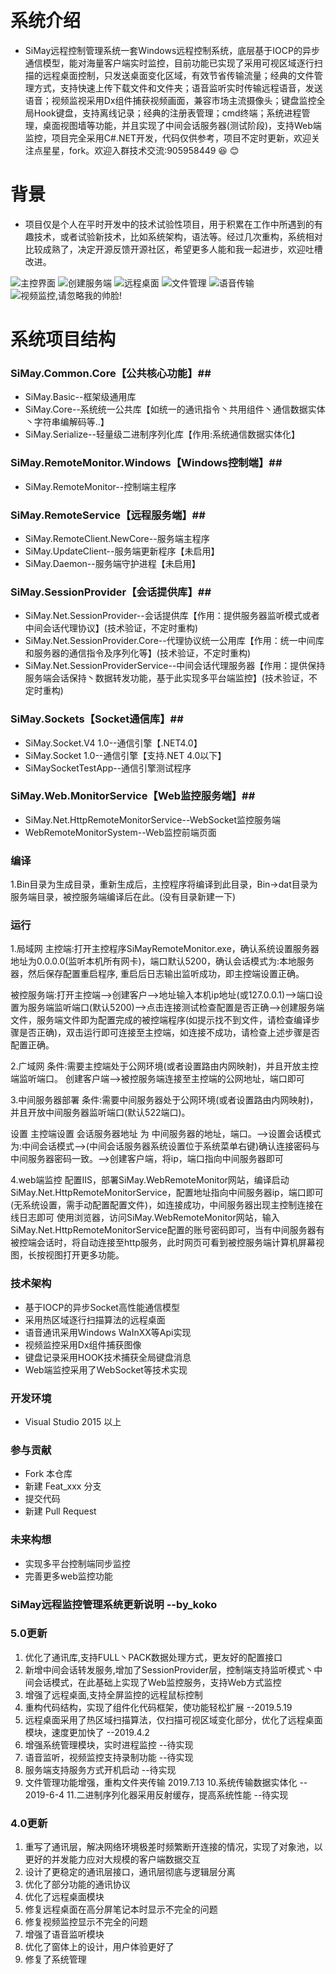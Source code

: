 ﻿﻿
 # 系统介绍
 - SiMay远程控制管理系统一套Windows远程控制系统，底层基于IOCP的异步通信模型，能对海量客户端实时监控，目前功能已实现了采用可视区域逐行扫描的远程桌面控制，只发送桌面变化区域，有效节省传输流量；经典的文件管理方式，支持快速上传下载文件和文件夹；语音监听实时传输远程语音，发送语音；视频监视采用Dx组件捕获视频画面，兼容市场主流摄像头；键盘监控全局Hook键盘，支持离线记录；经典的注册表管理；cmd终端；系统进程管理，桌面视图墙等功能，并且实现了中间会话服务器(测试阶段)，支持Web端监控，项目完全采用C#.NET开发，代码仅供参考，项目不定时更新，欢迎关注点星星，fork。欢迎入群技术交流:905958449 :laughing:  :blush: 

# 背景
 - 项目仅是个人在平时开发中的技术试验性项目，用于积累在工作中所遇到的有趣技术，或者试验新技术，比如系统架构，语法等。经过几次重构，系统相对比较成熟了，决定开源反馈开源社区，希望更多人能和我一起进步，欢迎吐槽改进。

![主控界面](https://images.gitee.com/uploads/images/2019/0717/225727_cc5c40c8_1654743.jpeg "主控制界面")
![创建服务端](https://images.gitee.com/uploads/images/2019/0717/225801_d0ccad61_1654743.jpeg "创建服务端")
![远程桌面](https://images.gitee.com/uploads/images/2019/0717/225853_2d8f4f8d_1654743.jpeg "远程桌面")
![文件管理](https://images.gitee.com/uploads/images/2019/0717/225829_9fed04ca_1654743.jpeg "文件管理")
![语音传输](https://images.gitee.com/uploads/images/2019/0717/225918_159b8bec_1654743.jpeg "语音传输")
![视频监控,请忽略我的帅脸!](https://images.gitee.com/uploads/images/2019/0717/230524_9a3d8c07_1654743.jpeg "视频监控,请忽略我的帅脸!")

  
# 系统项目结构

### SiMay.Common.Core【公共核心功能】##
 - SiMay.Basic--框架级通用库
 - SiMay.Core--系统统一公共库【如统一的通讯指令丶共用组件丶通信数据实体丶字符串编解码等..】
 - SiMay.Serialize--轻量级二进制序列化库【作用:系统通信数据实体化】

### SiMay.RemoteMonitor.Windows【Windows控制端】##
 - SiMay.RemoteMonitor--控制端主程序

### SiMay.RemoteService【远程服务端】##
 - SiMay.RemoteClient.NewCore--服务端主程序
 - SiMay.UpdateClient--服务端更新程序【未启用】
 - SiMay.Daemon--服务端守护进程【未启用】

### SiMay.SessionProvider【会话提供库】##
 - SiMay.Net.SessionProvider--会话提供库【作用：提供服务器监听模式或者中间会话代理协议】(技术验证，不定时重构)
 - SiMay.Net.SessionProvider.Core--代理协议统一公用库【作用：统一中间库和服务器的通信指令及序列化等】(技术验证，不定时重构)
 - SiMay.Net.SessionProviderService--中间会话代理服务器【作用：提供保持服务端会话保持丶数据转发功能，基于此实现多平台端监控】(技术验证，不定时重构)

### SiMay.Sockets【Socket通信库】##
 - SiMay.Socket.V4 1.0--通信引擎【.NET4.0】
 - SiMay.Socket 1.0--通信引擎【支持.NET 4.0以下】
 - SiMaySocketTestApp--通信引擎测试程序

### SiMay.Web.MonitorService【Web监控服务端】##
 - SiMay.Net.HttpRemoteMonitorService--WebSocket监控服务端
 - WebRemoteMonitorSystem--Web监控前端页面

### 编译
1.Bin目录为生成目录，重新生成后，主控程序将编译到此目录，Bin->dat目录为服务端目录，被控服务端编译后在此。(没有目录新建一下)

### 运行
1.局域网
主控端:打开主控程序SiMayRemoteMonitor.exe，确认系统设置服务器地址为0.0.0.0(监听本机所有网卡)，端口默认5200，确认会话模式为:本地服务器，然后保存配置重启程序,
重启后日志输出监听成功，即主控端设置正确。

被控服务端:打开主控端-->创建客户-->地址输入本机ip地址(或127.0.0.1)-->端口设置为服务端监听端口(默认5200)-->点击连接测试检查配置是否正确-->创建服务端文件，服务端文件即为配置完成的被控端程序(如提示找不到文件，请检查编译步骤是否正确)，双击运行即可连接至主控端，如连接不成功，请检查上述步骤是否配置正确。

2.广域网
条件:需要主控端处于公网环境(或者设置路由内网映射)，并且开放主控端监听端口。
创建客户端-->被控服务端连接至主控端的公网地址，端口即可

3.中间服务器部署
条件:需要中间服务器处于公网环境(或者设置路由内网映射)，并且开放中间服务器监听端口(默认522端口)。

设置 主控端设置 会话服务器地址 为 中间服务器的地址，端口。-->设置会话模式为:中间会话模式-->(中间会话服务器系统设置位于系统菜单右键)确认连接密码与中间服务器密码一致。-->创建客户端，将ip，端口指向中间服务器即可

4.web端监控
配置IIS，部署SiMay.WebRemoteMonitor网站，编译启动SiMay.Net.HttpRemoteMonitorService，配置地址指向中间服务器ip，端口即可(无系统设置，需手动配置配置文件)，如连接成功，中间服务器出现主控制连接在线日志即可
使用浏览器，访问SiMay.WebRemoteMonitor网站，输入SiMay.Net.HttpRemoteMonitorService配置的账号密码即可，当有中间服务器有被控端会话时，将自动连接至http服务，此时网页可看到被控服务端计算机屏幕视图，长按视图打开更多功能。

### 技术架构
 - 基于IOCP的异步Socket高性能通信模型
 - 采用热区域逐行扫描算法的远程桌面
 - 语音通讯采用Windows WaInXX等Api实现
 - 视频监控采用Dx组件捕获图像
 - 键盘记录采用HOOK技术捕获全局键盘消息
 - Web端监控采用了WebSocket等技术实现

### 开发环境
 - Visual Studio 2015 以上

### 参与贡献
 - Fork 本仓库
 - 新建 Feat_xxx 分支
 - 提交代码
 - 新建 Pull Request

### 未来构想
 - 实现多平台控制端同步监控
 - 完善更多web监控功能

### SiMay远程监控管理系统更新说明 --by_koko

### 5.0更新
1. 优化了通讯库,支持FULL丶PACK数据处理方式，更友好的配置接口
2. 新增中间会话转发服务,增加了SessionProvider层，控制端支持监听模式丶中间会话模式，在此基础上实现了Web监控服务，支持Web方式监控
3. 增强了远程桌面,支持全屏监控的远程鼠标控制
4. 重构代码结构，实现了组件化代码框架，使功能轻松扩展	--2019.5.19
5. 远程桌面采用了热区域扫描算法，仅扫描可视区域变化部分，优化了远程桌面模块，速度更加快了 --2019.4.2
6. 增强系统管理模块，实时进程监控	--待实现
7. 语音监听，视频监控支持录制功能	--待实现
8. 服务端支持服务方式开机启动	--待实现
9. 文件管理功能增强，重构文件夹传输	2019.7.13
10.系统传输数据实体化 -- 2019-6-4
11.二进制序列化器采用反射缓存，提高系统性能 --待实现

### 4.0更新
1. 重写了通讯层，解决网络环境极差时频繁断开连接的情况，实现了对象池，以更好的并发能力应对大规模的客户端数据交互
2. 设计了更稳定的通讯层接口，通讯层彻底与逻辑层分离
3. 优化了部分功能的通讯协议
4. 优化了远程桌面模块
5. 修复远程桌面在高分屏笔记本时显示不完全的问题
6. 修复视频监控显示不完全的问题
7. 增强了语音监听模块
8. 优化了窗体上的设计，用户体验更好了
9. 修复了系统管理